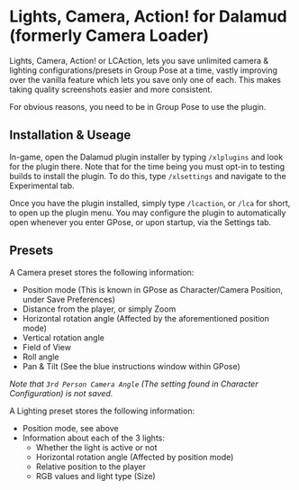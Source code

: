 # Lights, Camera, Action! for Dalamud (formerly Camera Loader)

Lights, Camera, Action! or LCAction, lets you save unlimited camera & lighting configurations/presets in Group Pose at a time, vastly improving over the vanilla feature which lets you save only one of each. This makes taking quality screenshots easier and more consistent.

For obvious reasons, you need to be in Group Pose to use the plugin.

## Installation & Useage

In-game, open the Dalamud plugin installer by typing `/xlplugins` and look for the plugin there. Note that for the time being you must opt-in to testing builds to install the plugin. To do this, type `/xlsettings` and navigate to the Experimental tab.

Once you have the plugin installed, simply type `/lcaction`, or `/lca` for short, to open up the plugin menu. You may configure the plugin to automatically open whenever you enter GPose, or upon startup, via the Settings tab.

## Presets

A Camera preset stores the following information:

- Position mode (This is known in GPose as Character/Camera Position, under Save Preferences)
- Distance from the player, or simply Zoom
- Horizontal rotation angle (Affected by the aforementioned position mode)
- Vertical rotation angle
- Field of View
- Roll angle
- Pan & Tilt (See the blue instructions window within GPose)

_Note that `3rd Person Camera Angle` (The setting found in Character Configuration) is not saved._

A Lighting preset stores the following information:

- Position mode, see above
- Information about each of the 3 lights:
  - Whether the light is active or not
  - Horizontal rotation angle (Affected by position mode)
  - Relative position to the player
  - RGB values and light type (Size)
